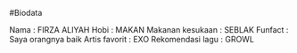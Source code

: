 #Biodata

Nama : FIRZA ALIYAH
Hobi : MAKAN
Makanan kesukaan : SEBLAK
Funfact : Saya orangnya baik 
Artis favorit : EXO
Rekomendasi lagu : GROWL